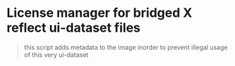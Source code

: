 # License manager for bridged X reflect ui-dataset files

> this script adds metadata to the image inorder to prevent illegal usage of this very ui-dataset